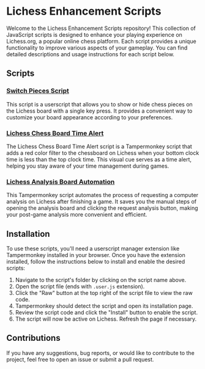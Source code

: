 # Lichess Enhancement Scripts

Welcome to the Lichess Enhancement Scripts repository! This collection of JavaScript scripts is designed to enhance your playing experience on Lichess.org, a popular online chess platform. Each script provides a unique functionality to improve various aspects of your gameplay. You can find detailed descriptions and usage instructions for each script below.

## Scripts

### [Switch Pieces Script](./Switch-Piece-Set)
This script is a userscript that allows you to show or hide chess pieces on the Lichess board with a single key press. It provides a convenient way to customize your board appearance according to your preferences.

### [Lichess Chess Board Time Alert](./Lichess-Time-Alert)
The Lichess Chess Board Time Alert script is a Tampermonkey script that adds a red color filter to the chessboard on Lichess when your bottom clock time is less than the top clock time. This visual cue serves as a time alert, helping you stay aware of your time management during games.

### [Lichess Analysis Board Automation](./Lichess-Analysis-Board-Automation)
This Tampermonkey script automates the process of requesting a computer analysis on Lichess after finishing a game. It saves you the manual steps of opening the analysis board and clicking the request analysis button, making your post-game analysis more convenient and efficient.

## Installation

To use these scripts, you'll need a userscript manager extension like Tampermonkey installed in your browser. Once you have the extension installed, follow the instructions below to install and enable the desired scripts:

1. Navigate to the script's folder by clicking on the script name above.
2. Open the script file (ends with `.user.js` extension).
3. Click the "Raw" button at the top right of the script file to view the raw code.
4. Tampermonkey should detect the script and open its installation page.
5. Review the script code and click the "Install" button to enable the script.
6. The script will now be active on Lichess. Refresh the page if necessary.

## Contributions

If you have any suggestions, bug reports, or would like to contribute to the project, feel free to open an issue or submit a pull request.
